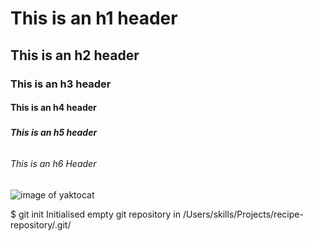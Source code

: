 # <h1> This is an h1 header </h1>
## <h2> This is an h2 header </h2>
### <h3> This is an h3 header </h3>
#### <h4> This is an h4 header </h4>
##### <h5> This is an h5 header </h5>
###### <h6> This is an h6 Header </h6> 
![image of yaktocat](https://octodex.github.com/images/yaktocat.png)

$ git init
Initialised empty git repository in /Users/skills/Projects/recipe-repository/.git/

